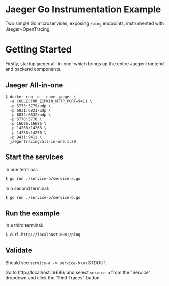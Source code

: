 # Jaeger Go Instrumentation Example
Two simple Go microservices, exposing `/ping` endpoints, instrumented with Jaeger+OpenTracing.

# Getting Started
Firstly, startup jaeger all-in-one; which brings up the entire Jaeger frontend and backend components.

## Jaeger All-in-one
```
$ docker run -d --name jaeger \
  -e COLLECTOR_ZIPKIN_HTTP_PORT=9411 \
  -p 5775:5775/udp \
  -p 6831:6831/udp \
  -p 6832:6832/udp \
  -p 5778:5778 \
  -p 16686:16686 \
  -p 14268:14268 \
  -p 14250:14250 \
  -p 9411:9411 \
  jaegertracing/all-in-one:1.20
```

## Start the services

In one terminal:

```
$ go run ./service-a/service-a.go
```

In a second terminal:

```
$ go run ./service-b/service-b.go
```

## Run the example

In a third terminal:

```
$ curl http://localhost:8081/ping
```

## Validate

Should see `service-a -> service-b` on STDOUT.

Go to http://localhost:16686/ and select `service-a` from the "Service" dropdown and click the "Find Traces" button.
